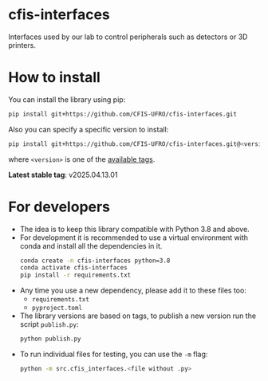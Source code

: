 # cfis-interfaces
Interfaces used by our lab to control peripherals such as detectors or 3D printers.

# How to install

You can install the library using pip:
```bash
pip install git+https://github.com/CFIS-UFRO/cfis-interfaces.git
```

Also you can specify a specific version to install:
```bash
pip install git+https://github.com/CFIS-UFRO/cfis-interfaces.git@<version>
```
where `<version>` is one of the [available tags](https://github.com/CFIS-UFRO/cfis-interfaces/tags).

**Latest stable tag**: v2025.04.13.01

# For developers

- The idea is to keep this library compatible with Python 3.8 and above.
- For development it is recommended to use a virtual environment with conda and install all the dependencies in it.
    ```bash
    conda create -n cfis-interfaces python=3.8
    conda activate cfis-interfaces
    pip install -r requirements.txt
    ```
- Any time you use a new dependency, please add it to these files too:
    - `requirements.txt`
    - `pyproject.toml`
- The library versions are based on tags, to publish a new version run the script `publish.py`:
    ```bash
    python publish.py
    ```
- To run individual files for testing, you can use the `-m` flag:
    ```bash
    python -m src.cfis_interfaces.<file without .py>
    ```